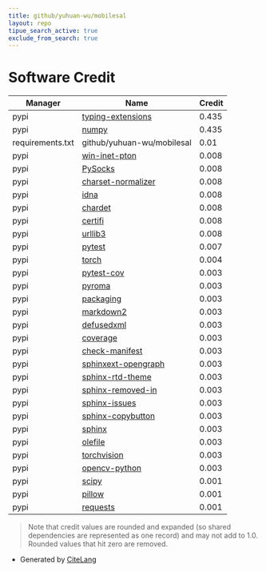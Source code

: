 ```yaml
---
title: github/yuhuan-wu/mobilesal
layout: repo
tipue_search_active: true
exclude_from_search: true
---
```

# Software Credit

|Manager|Name|Credit|
|-------|----|------|
|pypi|[typing-extensions](https://typing.readthedocs.io/)|0.435|
|pypi|[numpy](https://www.numpy.org)|0.435|
|requirements.txt|github/yuhuan-wu/mobilesal|0.01|
|pypi|[win-inet-pton](https://pypi.org/project/win-inet-pton)|0.008|
|pypi|[PySocks](https://pypi.org/project/PySocks)|0.008|
|pypi|[charset-normalizer](https://pypi.org/project/charset-normalizer)|0.008|
|pypi|[idna](https://pypi.org/project/idna)|0.008|
|pypi|[chardet](https://pypi.org/project/chardet)|0.008|
|pypi|[certifi](https://pypi.org/project/certifi)|0.008|
|pypi|[urllib3](https://pypi.org/project/urllib3)|0.008|
|pypi|[pytest](https://pypi.org/project/pytest)|0.007|
|pypi|[torch](https://pytorch.org/)|0.004|
|pypi|[pytest-cov](https://github.com/pytest-dev/pytest-cov)|0.003|
|pypi|[pyroma](https://pypi.org/project/pyroma)|0.003|
|pypi|[packaging](https://pypi.org/project/packaging)|0.003|
|pypi|[markdown2](https://pypi.org/project/markdown2)|0.003|
|pypi|[defusedxml](https://pypi.org/project/defusedxml)|0.003|
|pypi|[coverage](https://pypi.org/project/coverage)|0.003|
|pypi|[check-manifest](https://pypi.org/project/check-manifest)|0.003|
|pypi|[sphinxext-opengraph](https://pypi.org/project/sphinxext-opengraph)|0.003|
|pypi|[sphinx-rtd-theme](https://pypi.org/project/sphinx-rtd-theme)|0.003|
|pypi|[sphinx-removed-in](https://pypi.org/project/sphinx-removed-in)|0.003|
|pypi|[sphinx-issues](https://pypi.org/project/sphinx-issues)|0.003|
|pypi|[sphinx-copybutton](https://pypi.org/project/sphinx-copybutton)|0.003|
|pypi|[sphinx](https://pypi.org/project/sphinx)|0.003|
|pypi|[olefile](https://pypi.org/project/olefile)|0.003|
|pypi|[torchvision](https://github.com/pytorch/vision)|0.003|
|pypi|[opencv-python](https://github.com/skvark/opencv-python)|0.003|
|pypi|[scipy](https://www.scipy.org)|0.001|
|pypi|[pillow](https://python-pillow.org)|0.001|
|pypi|[requests](https://requests.readthedocs.io)|0.001|


> Note that credit values are rounded and expanded (so shared dependencies are represented as one record) and may not add to 1.0. Rounded values that hit zero are removed.


- Generated by [CiteLang](https://github.com/vsoch/citelang)

